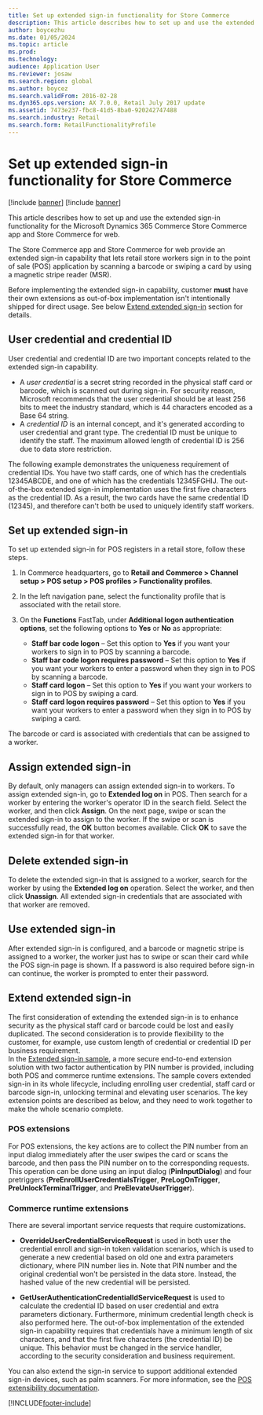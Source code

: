 ```yaml
---
title: Set up extended sign-in functionality for Store Commerce
description: This article describes how to set up and use the extended sign-on functionality for the Microsoft Dynamics 365 Commerce Store Commerce app and Store Commerce for web.
author: boycezhu
ms.date: 01/05/2024
ms.topic: article
ms.prod: 
ms.technology: 
audience: Application User
ms.reviewer: josaw
ms.search.region: global
ms.author: boycez
ms.search.validFrom: 2016-02-28
ms.dyn365.ops.version: AX 7.0.0, Retail July 2017 update
ms.assetid: 7473e237-fbc8-41d5-8ba0-920242747488
ms.search.industry: Retail
ms.search.form: RetailFunctionalityProfile
---
```


# Set up extended sign-in functionality for Store Commerce

[!include [banner](includes/banner.md)]
[!include [banner](includes/preview-banner.md)]

This article describes how to set up and use the extended sign-in functionality for the Microsoft Dynamics 365 Commerce Store Commerce app and Store Commerce for web.

The Store Commerce app and Store Commerce for web provide an extended sign-in capability that lets retail store workers sign in to the point of sale (POS) application by scanning a barcode or swiping a card by using a magnetic stripe reader (MSR).

Before implementing the extended sign-in capability, customer **must** have their own extensions as out-of-box implementation isn't intentionally shipped for direct usage. See below [Extend extended sign-in](#extend-extended-sign-in) section for details.

## User credential and credential ID

User credential and credential ID are two important concepts related to the extended sign-in capability. 

- A *user credential* is a secret string recorded in the physical staff card or barcode, which is scanned out during sign-in. For security reason, Microsoft recommends that the user credential should be at least 256 bits to meet the industry standard, which is 44 characters encoded as a Base 64 string.
- A *credential ID* is an internal concept, and it's generated according to user credential and grant type. The credential ID must be unique to identify the staff. The maximum allowed length of credential ID is 256 due to data store restriction.

The following example demonstrates the uniqueness requirement of credential IDs. You have two staff cards, one of which has the credentials 12345ABCDE, and one of which has the credentials 12345FGHIJ. The out-of-the-box extended sign-in implementation uses the first five characters as the credential ID. As a result, the two cards have the same credential ID (12345), and therefore can't both be used to uniquely identify staff workers.

## Set up extended sign-in

To set up extended sign-in for POS registers in a retail store, follow these steps.

1. In Commerce headquarters, go to **Retail and Commerce \> Channel setup \> POS setup \> POS profiles \> Functionality profiles**. 
2. In the left navigation pane, select the functionality profile that is associated with the retail store.
3. On the **Functions** FastTab, under **Additional logon authentication options**, set the following options to **Yes** or **No** as appropriate:

    - **Staff bar code logon** – Set this option to **Yes** if you want your workers to sign in to POS by scanning a barcode. 
    - **Staff bar code logon requires password** – Set this option to **Yes** if you want your workers to enter a password when they sign in to POS by scanning a barcode.
    - **Staff card logon** – Set this option to **Yes** if you want your workers to sign in to POS by swiping a card.
    - **Staff card logon requires password** – Set this option to **Yes** if you want your workers to enter a password when they sign in to POS by swiping a card.

The barcode or card is associated with credentials that can be assigned to a worker.

## Assign extended sign-in

By default, only managers can assign extended sign-in to workers. To assign extended sign-in, go to **Extended log on** in POS. Then search for a worker by entering the worker's operator ID in the search field. Select the worker, and then click **Assign**. On the next page, swipe or scan the extended sign-in to assign to the worker. If the swipe or scan is successfully read, the **OK** button becomes available. Click **OK** to save the extended sign-in for that worker.

## Delete extended sign-in

To delete the extended sign-in that is assigned to a worker, search for the worker by using the **Extended log on** operation. Select the worker, and then click **Unassign**. All extended sign-in credentials that are associated with that worker are removed.

## Use extended sign-in

After extended sign-in is configured, and a barcode or magnetic stripe is assigned to a worker, the worker just has to swipe or scan their card while the POS sign-in page is shown. If a password is also required before sign-in can continue, the worker is prompted to enter their password.

## Extend extended sign-in

The first consideration of extending the extended sign-in is to enhance security as the physical staff card or barcode could be lost and easily duplicated. The second consideration is to provide flexibility to the customer, for example, use custom length of credential or credential ID per business requirement.\
In the [Extended sign-in sample](https://github.com/microsoft/Dynamics365Commerce.Solutions/tree/release/9.48/src/ExtendedLogon), a more secure end-to-end extension solution with two factor authentication by PIN number is provided, including both POS and commerce runtime extensions. The sample covers extended sign-in in its whole lifecycle, including enrolling user credential, staff card or barcode sign-in, unlocking terminal and elevating user scenarios. The key extension points are described as below, and they need to work together to make the whole scenario complete.

### POS extensions

For POS extensions, the key actions are to collect the PIN number from an input dialog immediately after the user swipes the card or scans the barcode, and then pass the PIN number on to the corresponding requests. This operation can be done using an input dialog (**PinInputDialog**) and four pretriggers (**PreEnrollUserCredentialsTrigger**, **PreLogOnTrigger**, **PreUnlockTerminalTrigger**, and **PreElevateUserTrigger**).

### Commerce runtime extensions
There are several important service requests that require customizations.
- **OverrideUserCredentialServiceRequest** is used in both user the credential enroll and sign-in token validation scenarios, which is used to generate a new credential based on old one and extra parameters dictionary, where PIN number lies in. Note that PIN number and the original credential won't be persisted in the data store. Instead, the hashed value of the new credential will be persisted.

- **GetUserAuthenticationCredentialIdServiceRequest** is used to calculate the credential ID based on user credential and extra parameters dictionary. Furthermore, minimum credential length check is also performed here. The out-of-box implementation of the extended sign-in capability requires that credentials have a minimum length of six characters, and that the first five characters (the credential ID) be unique. This behavior must be changed in the service handler, according to the security consideration and business requirement.

You can also extend the sign-in service to support additional extended sign-in devices, such as palm scanners. For more information, see the [POS extensibility documentation](dev-itpro/pos-extension/pos-extension-overview.md).

[!INCLUDE[footer-include](../includes/footer-banner.md)]
